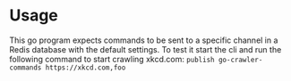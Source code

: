# Usage
This go program expects commands to be sent to a specific channel in a Redis database with the default settings. To test it start the cli and run the following command to start crawling xkcd.com:
```publish go-crawler-commands https://xkcd.com,foo```
